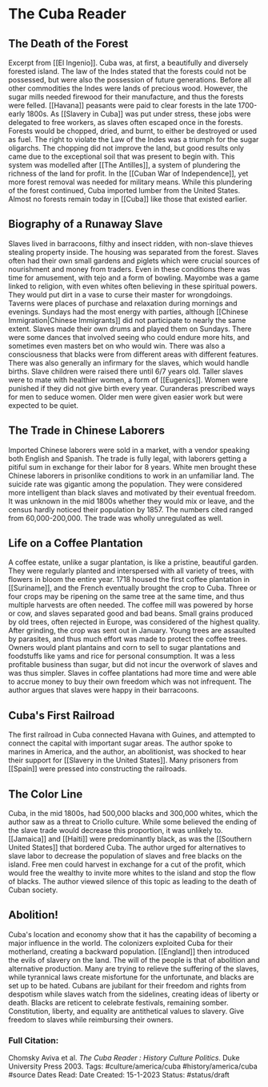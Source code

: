 # The Cuba Reader
## The Death of the Forest
Excerpt from [[El Ingenio]].
Cuba was, at first, a beautifully and diversely forested island. The law of the Indes stated that the forests could not be possessed, but were also the possession of future generations. Before all other commodities the Indes were lands of precious wood. However, the sugar mills needed firewood for their manufacture, and thus the forests were felled. [[Havana]] peasants were paid to clear forests in the late 1700-early 1800s. As [[Slavery in Cuba]] was put under stress, these jobs were delegated to free workers, as slaves often escaped once in the forests. Forests would be chopped, dried, and burnt, to either be destroyed or used as fuel. The right to violate the Law of the Indes was a triumph for the sugar oligarchs. The chopping did not improve the land, but good results only came due to the exceptional soil that was present to begin with. This system was modelled after [[The Antilles]], a system of plundering the richness of the land for profit. In the [[Cuban War of Independence]], yet more forest removal was needed for military means. While this plundering of the forest continued, Cuba imported lumber from the United States. Almost no forests remain today in [[Cuba]] like those that existed earlier.

## Biography of a Runaway Slave
Slaves lived in barracoons, filthy and insect ridden, with non-slave thieves stealing property inside. The housing was separated from the forest. Slaves often had their own small gardens and piglets which were crucial sources of nourishment and money from traders. Even in these conditions there was time for amusement, with tejo and a form of bowling. Mayombe was a game linked to religion, with even whites often believing in these spiritual powers. They would put dirt in a vase to curse their master for wrongdoings. Taverns were places of purchase and relaxation during mornings and evenings. Sundays had the most energy with parties, although [[Chinese Immigration|Chinese Immigrants]] did not participate to nearly the same extent. Slaves made their own drums and played them on Sundays. There were some dances that involved seeing who could endure more hits, and sometimes even masters bet on who would win. There was also a consciousness that blacks were from different areas with different features. There was also generally an infirmary for the slaves, which would handle births. Slave children were raised there until 6/7 years old. Taller slaves were to mate with healthier women, a form of [[Eugenics]]. Women were punished if they did not give birth every year. Curanderas prescribed ways for men to seduce women. Older men were given easier work but were expected to be quiet.

## The Trade in Chinese Laborers
Imported Chinese laborers were sold in a market, with a vendor speaking both English and Spanish. The trade is fully legal, with laborers getting a pitiful sum in exchange for their labor for 8 years. White men brought these Chinese laborers in prisonlike conditions to work in an unfamiliar land. The suicide rate was gigantic among the population. They were considered more intelligent than black slaves and motivated by their eventual freedom. It was unknown in the mid 1800s whether they would mix or leave, and the census hardly noticed their population by 1857. The numbers cited ranged from 60,000-200,000. The trade was wholly unregulated as well.

## Life on a Coffee Plantation
A coffee estate, unlike a sugar plantation, is like a pristine, beautiful garden. They were regularly planted and interspersed with all variety of trees, with flowers in bloom the entire year. 1718 housed the first coffee plantation in [[Suriname]], and the French eventually brought the crop to Cuba. Three or four crops may be ripening on the same tree at the same time, and thus multiple harvests are often needed. The coffee mill was powered by horse or cow, and slaves separated good and bad beans. Small grains produced by old trees, often rejected in Europe, was considered of the highest quality. After grinding, the crop was sent out in January. Young trees are assaulted by parasites, and thus much effort was made to protect the coffee trees. Owners would plant plantains and corn to sell to sugar plantations and foodstuffs like yams and rice for personal consumption. It was a less profitable business than sugar, but did not incur the overwork of slaves and was thus simpler. Slaves in coffee plantations had more time and were able to accrue money to buy their own freedom which was not infrequent. The author argues that slaves were happy in their barracoons.

## Cuba's First Railroad
The first railroad in Cuba connected Havana with Guines, and attempted to connect the capital with important sugar areas. The author spoke to marines in America, and the author, an abolitionist, was shocked to hear their support for [[Slavery in the United States]]. Many prisoners from [[Spain]] were pressed into constructing the railroads.

## The Color Line
Cuba, in the mid 1800s, had 500,000 blacks and 300,000 whites, which the author saw as a threat to Criollo culture. While some believed the ending of the slave trade would decrease this proportion, it was unlikely to. [[Jamaica]] and [[Haiti]] were predominantly black, as was the [[Southern United States]] that bordered Cuba. The author urged for alternatives to slave labor to decrease the population of slaves and free blacks on the island. Free men could harvest in exchange for a cut of the profit, which would free the wealthy to invite more whites to the island and stop the flow of blacks. The author viewed silence of this topic as leading to the death of Cuban society.

## Abolition!
Cuba's location and economy show that it has the capability of becoming a major influence in the world. The colonizers exploited Cuba for their motherland, creating a backward population. [[England]] then introduced the evils of slavery on the land. The will of the people is that of abolition and alternative production. Many are trying to relieve the suffering of the slaves, while tyrannical laws create misfortune for the unfortunate, and blacks are set up to be hated. Cubans are jubilant for their freedom and rights from despotism while slaves watch from the sidelines, creating ideas of liberty or death. Blacks are reticent to celebrate festivals, remaining somber. Constitution, liberty, and equality are antithetical values to slavery. Give freedom to slaves while reimbursing their owners.


### Full Citation:
Chomsky Aviva et al. _The Cuba Reader : History Culture Politics_. Duke University Press 2003.
Tags: #culture/america/cuba #history/america/cuba #source
Dates Read:
Date Created: 15-1-2023
Status: #status/draft 